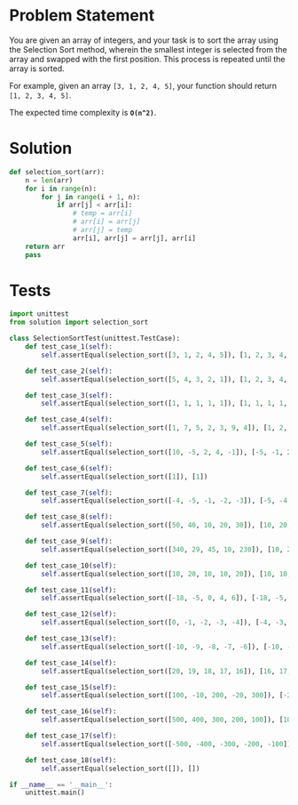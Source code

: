 # Problem Statement
You are given an array of integers, and your task is to sort the array using the Selection Sort method, wherein the smallest integer is selected from the array and swapped with the first position. This process is repeated until the array is sorted.

For example, given an array `[3, 1, 2, 4, 5]`, your function should return `[1, 2, 3, 4, 5]`.

The expected time complexity is **__`O(n^2)`__**.

# Solution
```python
def selection_sort(arr):
    n = len(arr)
    for i in range(n):
        for j in range(i + 1, n):
            if arr[j] < arr[i]:
                # temp = arr[i]
                # arr[i] = arr[j]
                # arr[j] = temp
                arr[i], arr[j] = arr[j], arr[i]
    return arr
    pass
```

# Tests
```python
import unittest
from solution import selection_sort

class SelectionSortTest(unittest.TestCase):
    def test_case_1(self):
        self.assertEqual(selection_sort([3, 1, 2, 4, 5]), [1, 2, 3, 4, 5])

    def test_case_2(self):
        self.assertEqual(selection_sort([5, 4, 3, 2, 1]), [1, 2, 3, 4, 5])

    def test_case_3(self):
        self.assertEqual(selection_sort([1, 1, 1, 1, 1]), [1, 1, 1, 1, 1])

    def test_case_4(self):
        self.assertEqual(selection_sort([1, 7, 5, 2, 3, 9, 4]), [1, 2, 3, 4, 5, 7, 9])

    def test_case_5(self):
        self.assertEqual(selection_sort([10, -5, 2, 4, -1]), [-5, -1, 2, 4, 10])

    def test_case_6(self):
        self.assertEqual(selection_sort([1]), [1])

    def test_case_7(self):
        self.assertEqual(selection_sort([-4, -5, -1, -2, -3]), [-5, -4, -3, -2, -1])

    def test_case_8(self):
        self.assertEqual(selection_sort([50, 40, 10, 20, 30]), [10, 20, 30, 40, 50])

    def test_case_9(self):
        self.assertEqual(selection_sort([340, 29, 45, 10, 230]), [10, 29, 45, 230, 340])

    def test_case_10(self):
        self.assertEqual(selection_sort([10, 20, 10, 10, 20]), [10, 10, 10, 20, 20])

    def test_case_11(self):
        self.assertEqual(selection_sort([-18, -5, 0, 4, 6]), [-18, -5, 0, 4, 6])

    def test_case_12(self):
        self.assertEqual(selection_sort([0, -1, -2, -3, -4]), [-4, -3, -2, -1, 0])

    def test_case_13(self):
        self.assertEqual(selection_sort([-10, -9, -8, -7, -6]), [-10, -9, -8, -7, -6])

    def test_case_14(self):
        self.assertEqual(selection_sort([20, 19, 18, 17, 16]), [16, 17, 18, 19, 20])

    def test_case_15(self):
        self.assertEqual(selection_sort([100, -10, 200, -20, 300]), [-20, -10, 100, 200, 300])

    def test_case_16(self):
        self.assertEqual(selection_sort([500, 400, 300, 200, 100]), [100, 200, 300, 400, 500])

    def test_case_17(self):
        self.assertEqual(selection_sort([-500, -400, -300, -200, -100]), [-500, -400, -300, -200, -100]) 

    def test_case_18(self):
        self.assertEqual(selection_sort([]), [])

if __name__ == '__main__':
    unittest.main()
```